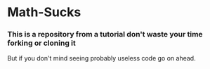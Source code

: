 # Math-Sucks
### This is a repository from a tutorial don't waste your time forking or cloning it
But if you don't mind seeing probably useless code go on ahead.
